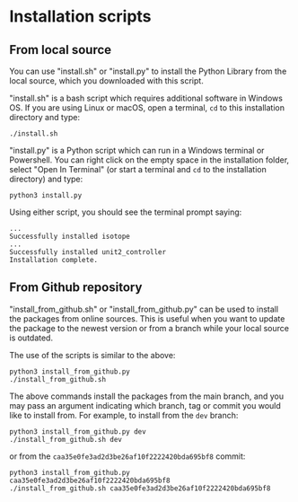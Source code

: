 # Installation scripts

## From local source

You can use "install.sh" or "install.py" to install the Python Library from the local source, which you downloaded with this script.

"install.sh" is a bash script which requires additional software in Windows OS. If you are using Linux or macOS, open a terminal, `cd` to this installation directory and type:
```
./install.sh
```

"install.py" is a Python script which can run in a Windows terminal or Powershell. You can right click on the empty space in the installation folder, select "Open In Terminal" (or start a terminal and `cd` to the installation directory) and type:
```
python3 install.py
```

Using either script, you should see the terminal prompt saying:
```
...
Successfully installed isotope
...
Successfully installed unit2_controller
Installation complete.
```

## From Github repository

"install_from_github.sh" or "install_from_github.py" can be used to install the packages from online sources. This is useful when you want to update the package to the newest version or from a branch while your local source is outdated. 

The use of the scripts is similar to the above:
```
python3 install_from_github.py
./install_from_github.sh
```
The above commands install the packages from the main branch, and you may pass an argument indicating which branch, tag or commit you would like to install from. For example, to install from the `dev` branch:

```
python3 install_from_github.py dev
./install_from_github.sh dev
```

or from the `caa35e0fe3ad2d3be26af10f2222420bda695bf8` commit:
```
python3 install_from_github.py caa35e0fe3ad2d3be26af10f2222420bda695bf8
./install_from_github.sh caa35e0fe3ad2d3be26af10f2222420bda695bf8
```
